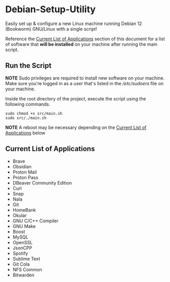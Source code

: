 # Debian-Setup-Utility

Easily set up & configure a new Linux machine running Debian 12 (Bookworm) GNU/Linux
with a single script!

Reference the [Current List of Applications](https://github.com/b-nagaj/Debian-Setup-Utility/tree/main?tab=readme-ov-file#current-list-of-applications) section of this document
for a list of software that **will be installed** on your machine after running
the main script.

## Run the Script

**NOTE** Sudo privileges are required to install new software on your machine. Make sure you're logged in as a user that's listed in the */etc/sudoers* file on your machine.

Inside the root directory of the project, execute the script using the following
commands.

```
sudo chmod +x src/main.sh
sudo src/./main.sh
```

**NOTE** A reboot may be necessary depending on the [Current List of Applications](https://github.com/b-nagaj/Debian-Setup-Utility/tree/main?tab=readme-ov-file#current-list-of-applications) below

## Current List of Applications

- Brave
- Obsidian
- Proton Mail
- Proton Pass
- DBeaver Community Edition
- Curl
- Snap
- Nala
- Git
- HomeBank
- Okular
- GNU C/C++ Compiler
- GNU Make
- Boost
- MySQL
- OpenSSL
- JsonCPP
- Spotify
- Sublime Text
- Git Cola
- NFS Common
- Bitwarden
